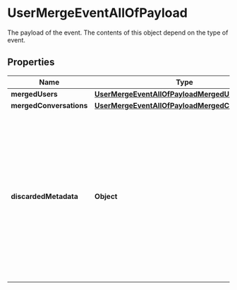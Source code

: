 

# UserMergeEventAllOfPayload

The payload of the event. The contents of this object depend on the type of event.
## Properties

Name | Type | Description | Notes
------------ | ------------- | ------------- | -------------
**mergedUsers** | [**UserMergeEventAllOfPayloadMergedUsers**](UserMergeEventAllOfPayloadMergedUsers.md) |  |  [optional]
**mergedConversations** | [**UserMergeEventAllOfPayloadMergedConversations**](UserMergeEventAllOfPayloadMergedConversations.md) |  |  [optional]
**discardedMetadata** | **Object** | A flat object with the set of metadata properties that were discarded when merging the two users. This should contain values only if the combined metadata fields exceed the 4KB limit. |  [optional]



